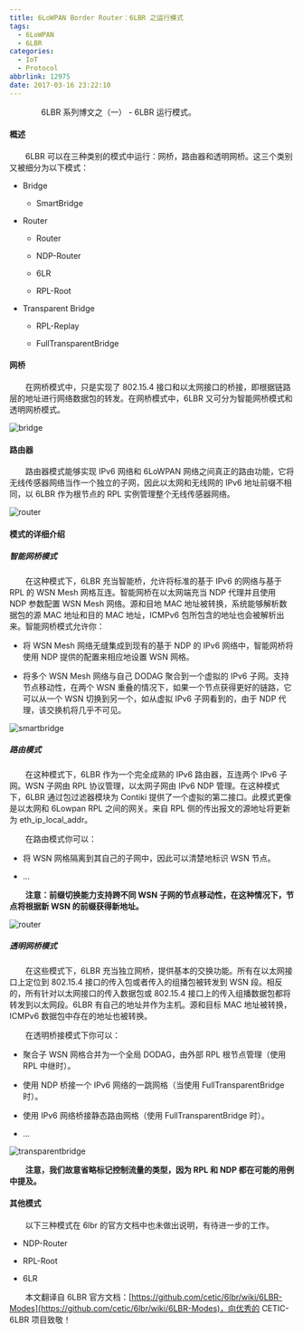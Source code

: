 ```yaml
---
title: 6LoWPAN Border Router：6LBR 之运行模式
tags:
  - 6LoWPAN
  - 6LBR
categories:
  - IoT
  - Protocol
abbrlink: 12975
date: 2017-03-16 23:22:10
---
```



　　　　6LBR 系列博文之（一） - 6LBR 运行模式。

<!--more-->

#### 概述

　　6LBR 可以在三种类别的模式中运行：网桥，路由器和透明网桥。这三个类别又被细分为以下模式：

- Bridge

    - SmartBridge

- Router

    - Router

    - NDP-Router

    - 6LR

    - RPL-Root

- Transparent Bridge

    - RPL-Replay

    - FullTransparentBridge

#### 网桥

　　在网桥模式中，只是实现了 802.15.4 接口和以太网接口的桥接，即根据链路层的地址进行网络数据包的转发。在网桥模式中，6LBR 又可分为智能网桥模式和透明网桥模式。

![bridge](https://github.com/cetic/6lbr/wiki/images/bridge-mode-highlevel-large.png)

#### 路由器

　　路由器模式能够实现 IPv6 网络和 6LoWPAN 网络之间真正的路由功能，它将无线传感器网络当作一个独立的子网，因此以太网和无线网的 IPv6 地址前缀不相同，以 6LBR 作为根节点的 RPL 实例管理整个无线传感器网络。

![router](https://github.com/cetic/6lbr/wiki/images/router-mode-highlevel-large.png)

#### 模式的详细介绍

##### 智能网桥模式

　　在这种模式下，6LBR 充当智能桥，允许将标准的基于 IPv6 的网络与基于 RPL 的 WSN Mesh 网格互连。智能网桥在以太网端充当 NDP 代理并且使用 NDP 参数配置 WSN Mesh 网络。源和目地 MAC 地址被转换，系统能够解析数据包的源 MAC 地址和目的 MAC 地址，ICMPv6 包所包含的地址也会被解析出来。智能网桥模式允许你：

- 将 WSN Mesh 网络无缝集成到现有的基于 NDP 的 IPv6 网络中，智能网桥将使用 NDP 提供的配置来相应地设置 WSN 网格。

- 将多个 WSN Mesh 网络与自己 DODAG 聚合到一个虚拟的 IPv6 子网。支持节点移动性，在两个 WSN 重叠的情况下，如果一个节点获得更好的链路，它可以从一个 WSN 切换到另一个，如从虚拟 IPv6 子网看到的，由于 NDP 代理，该交换机将几乎不可见。

![smartbridge](https://github.com/cetic/6lbr/wiki/images/smartbridge-mode-details-large.png)

##### 路由模式

　　在这种模式下，6LBR 作为一个完全成熟的 IPv6 路由器，互连两个 IPv6 子网。WSN 子网由 RPL 协议管理，以太网子网由 IPv6 NDP 管理。在这种模式下，6LBR 通过包过滤器模块为 Contiki 提供了一个虚拟的第二接口。此模式更像是以太网和 6Lowpan RPL 之间的网关。来自 RPL 侧的传出报文的源地址将更新为 eth_ip_local_addr。

　　在路由模式你可以：

- 将 WSN 网格隔离到其自己的子网中，因此可以清楚地标识 WSN 节点。

- ...

　　**注意：前缀切换能力支持跨不同 WSN 子网的节点移动性，在这种情况下，节点将根据新 WSN 的前缀获得新地址。**

![router](https://github.com/cetic/6lbr/wiki/images/router-mode-details-large.png)

##### 透明网桥模式

　　在这些模式下，6LBR 充当独立网桥，提供基本的交换功能。所有在以太网接口上定位到 802.15.4 接口的传入包或者传入的组播包被转发到 WSN 段。相反的，所有针对以太网接口的传入数据包或 802.15.4 接口上的传入组播数据包都将转发到以太网段。6LBR 有自己的地址并作为主机。源和目标 MAC 地址被转换，ICMPv6 数据包中存在的地址也被转换。

　　在透明桥接模式下你可以：

- 聚合子 WSN 网格合并为一个全局 DODAG，由外部 RPL 根节点管理（使用 RPL 中继时）。

- 使用 NDP 桥接一个 IPv6 网络的一跳网格（当使用 FullTransparentBridge 时）。

- 使用 IPv6 网络桥接静态路由网格（使用 FullTransparentBridge 时）。

- ...

![transparentbridge](https://github.com/cetic/6lbr/wiki/images/transparentbridge-mode-details-large.png)


　　**注意，我们故意省略标记控制流量的类型，因为 RPL 和 NDP 都在可能的用例中提及。**

#### 其他模式

　　以下三种模式在 6lbr 的官方文档中也未做出说明，有待进一步的工作。

- NDP-Router

- RPL-Root

- 6LR


　　本文翻译自 6LBR 官方文档：[https://github.com/cetic/6lbr/wiki/6LBR-Modes](https://github.com/cetic/6lbr/wiki/6LBR-Modes)，向优秀的 CETIC-6LBR 项目致敬！
